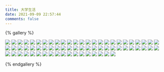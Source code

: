 ```yaml
---
title: 大学生活
date: 2021-09-09 22:57:44
comments: false
---
```

{% gallery %}

![](https://gitee.com/MrVanme/photos/raw/master/202109262115001.jpeg)
![](https://gitee.com/MrVanme/photos/raw/master/202109101716551.webp)
![](https://gitee.com/MrVanme/photos/raw/master/202109101716553.webp)
![](https://gitee.com/MrVanme/photos/raw/master/202109092104062.webp)
![](https://gitee.com/MrVanme/photos/raw/master/202109092104066.webp)
![](https://gitee.com/MrVanme/photos/raw/master/202109092104068.webp)
![](https://gitee.com/MrVanme/photos/raw/master/202109092104069.webp)
![](https://gitee.com/MrVanme/photos/raw/master/202109092104070.webp)
![](https://gitee.com/MrVanme/photos/raw/master/202109092104071.webp)
![](https://gitee.com/MrVanme/photos/raw/master/202109092104073.webp)
![](https://gitee.com/MrVanme/photos/raw/master/202109092104074.webp)
![](https://gitee.com/MrVanme/photos/raw/master/202109092104075.webp)
![](https://gitee.com/MrVanme/photos/raw/master/202109092105464.webp)
![](https://gitee.com/MrVanme/photos/raw/master/202109092105465.webp)
![](https://gitee.com/MrVanme/photos/raw/master/202109092105466.webp)
![](https://gitee.com/MrVanme/photos/raw/master/202109092105467.webp)
![](https://gitee.com/MrVanme/photos/raw/master/202109092105469.webp)
![](https://gitee.com/MrVanme/photos/raw/master/202109092105470.webp)
![](https://gitee.com/MrVanme/photos/raw/master/202109092105471.webp)
![](https://gitee.com/MrVanme/photos/raw/master/202109092105472.webp)
![](https://gitee.com/MrVanme/photos/raw/master/202109092105473.webp)
![](https://gitee.com/MrVanme/photos/raw/master/202109092105986.webp)
![](https://gitee.com/MrVanme/photos/raw/master/202109092105988.webp)
![](https://gitee.com/MrVanme/photos/raw/master/202109092105989.webp)
![](https://gitee.com/MrVanme/photos/raw/master/202109092105990.webp)
![](https://gitee.com/MrVanme/photos/raw/master/202109092105991.webp)
![](https://gitee.com/MrVanme/photos/raw/master/202109092105992.webp)
![](https://gitee.com/MrVanme/photos/raw/master/202109092105993.webp)
![](https://gitee.com/MrVanme/photos/raw/master/202109092105994.webp)
![](https://gitee.com/MrVanme/photos/raw/master/202109092105995.webp)
![](https://gitee.com/MrVanme/photos/raw/master/202109092106200.webp)
![](https://gitee.com/MrVanme/photos/raw/master/202109092106201.webp)
![](https://gitee.com/MrVanme/photos/raw/master/202109092106202.webp)
![](https://gitee.com/MrVanme/photos/raw/master/202109092106204.webp)
![](https://gitee.com/MrVanme/photos/raw/master/202109092106205.webp)
![](https://gitee.com/MrVanme/photos/raw/master/202109092106206.webp)
![](https://gitee.com/MrVanme/photos/raw/master/202109092106207.webp)
![](https://gitee.com/MrVanme/photos/raw/master/202109092106208.webp)
![](https://gitee.com/MrVanme/photos/raw/master/202109092106209.webp)
![](https://gitee.com/MrVanme/photos/raw/master/202109092106210.webp)
![](https://gitee.com/MrVanme/photos/raw/master/202109092106211.webp)
![](https://gitee.com/MrVanme/photos/raw/master/202109092106212.webp)
![](https://gitee.com/MrVanme/photos/raw/master/202109092107006.webp)
![](https://gitee.com/MrVanme/photos/raw/master/202109092107007.webp)
![](https://gitee.com/MrVanme/photos/raw/master/202109092107008.webp)
![](https://gitee.com/MrVanme/photos/raw/master/202109092107010.webp)
![](https://gitee.com/MrVanme/photos/raw/master/202109092107011.webp)
![](https://gitee.com/MrVanme/photos/raw/master/202109092107012.webp)
![](https://gitee.com/MrVanme/photos/raw/master/202109092107013.webp)
![](https://gitee.com/MrVanme/photos/raw/master/202109092107014.webp)
![](https://gitee.com/MrVanme/photos/raw/master/202109092107015.webp)
![](https://gitee.com/MrVanme/photos/raw/master/202109092108609.webp)
![](https://gitee.com/MrVanme/photos/raw/master/202109092108610.webp)
![](https://gitee.com/MrVanme/photos/raw/master/202109092108612.webp)
![](https://gitee.com/MrVanme/photos/raw/master/202109092108613.webp)
![](https://gitee.com/MrVanme/photos/raw/master/202109092108614.webp)
![](https://gitee.com/MrVanme/photos/raw/master/202109092108615.webp)
![](https://gitee.com/MrVanme/photos/raw/master/202109092108616.webp)
![](https://gitee.com/MrVanme/photos/raw/master/202109092108617.webp)
![](https://gitee.com/MrVanme/photos/raw/master/202109092108619.webp)
![](https://gitee.com/MrVanme/photos/raw/master/202109092108321.webp)
![](https://gitee.com/MrVanme/photos/raw/master/202109092108322.webp)
![](https://gitee.com/MrVanme/photos/raw/master/202109092108323.webp)
![](https://gitee.com/MrVanme/photos/raw/master/202109092108324.webp)
![](https://gitee.com/MrVanme/photos/raw/master/202109092108325.webp)
![](https://gitee.com/MrVanme/photos/raw/master/202109092108326.webp)
![](https://gitee.com/MrVanme/photos/raw/master/202109092108327.webp)
![](https://gitee.com/MrVanme/photos/raw/master/202109092108328.webp)

{% endgallery %}
